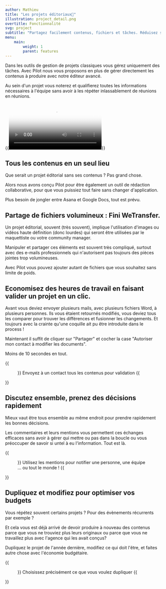 ```yaml
---
author: Mathieu
title: "Les projets éditoriaux📒"
illustration: project_detail.png
overtitle: Fonctionnalité
svg: project
subtitle: "Partagez facilement contenus, fichiers et tâches. Réduisez sensiblement vos temps et coûts de production."
menu:
    main:
        weight: 1
        parent: features
---
```


>

Dans les outils de gestion de projets classiques vous gérez uniquement des tâches. Avec Pilot nous vous proposons en plus de gérer directement les contenus à produire avec notre éditeur avancé.

Au sein d'un projet vous noterez et qualifierez toutes les informations nécessaires à l'équipe sans avoir à les répéter inlassablement de réunions en réunions.

{{<video src="projeteditorial.mp4" poster="project.png" vtt="project.vtt" >}}
Vidéo de présentation d'un projet - 2mn
{{</video>}}

<!--  -->

## Tous les contenus en un seul lieu

Que serait un projet éditorial sans ses contenus ? Pas grand chose.

Alors nous avons conçu Pilot pour être également un outil de rédaction collaborative, pour que vous puissiez tout faire sans changer d'application.

Plus besoin de jongler entre Asana et Google Docs, tout est prévu.

## Partage de fichiers volumineux : Fini WeTransfer.

Un projet éditorial, souvent (très souvent), implique l'utilisation d'images ou vidéos haute définition (donc lourdes) qui seront être utilisées par le maquettiste ou votre community manager.

Manipuler et partager ces éléments est souvent très compliqué, surtout avec des e-mails professionnels qui n'autorisent pas toujours des pièces jointes trop volumineuses.

Avec Pilot vous pouvez ajouter autant de fichiers que vous souhaitez sans limite de poids.

## Economisez des heures de travail en faisant valider un projet en un clic.

Avant vous deviez envoyer plusieurs mails, avec plusieurs fichiers Word, à plusieurs personnes. Ils vous étaient retournés modifiés, vous deviez tous les comparer pour trouver les différences et fusionner les changements. Et toujours avec la crainte qu'une coquille ait pu être introduite dans le process !

Maintenant il suffit de cliquer sur "Partager" et cocher la case "Autoriser mon contact à modifier les documents".

Moins de 10 secondes en tout.

{{<figure src="share.png">}}
Envoyez à un contact tous les contenus pour validation
{{</figure>}}

## Discutez ensemble, prenez des décisions rapidement

Mieux vaut être tous ensemble au même endroit pour prendre rapidement les bonnes décisions.

Les commentaires et leurs mentions vous permettent ces échanges efficaces sans avoir à gérer qui mettre ou pas dans la boucle ou vous préoccuper de savoir si untel à eu l'information. Tout est là.

{{<figure src="commentaires.png">}}
Utilisez les mentions pour notifier une personne, une équipe ... ou tout le monde !
{{</figure>}}

## Dupliquez et modifiez pour optimiser vos budgets

Vous répétez souvent certains projets ? Pour des évènements récurrents par exemple ?

Et cela vous est déjà arrivé de devoir produire à nouveau des contenus parce que vous ne trouviez plus leurs originaux ou parce que vous ne travaillez plus avec l'agence qui les avait conçus?

Dupliquez le projet de l'année dernière, modifiez ce qui doit l'être, et faites autre chose avec l'économie budgétaire.

{{<figure src="duplicate.png">}}
Choisissez précisément ce que vous voulez dupliquer
{{</figure>}}
